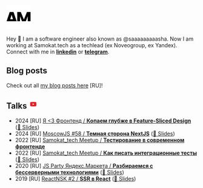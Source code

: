 <p>
  <img width="64px" height="64px" src="https://github.com/noveogroup-amorgunov/amorgunov.com/raw/master/src/assets/favicon192.png" />
</p>

Hey 👋 I am a software engineer also known as @saaaaaaaaasha. Now I am working at Samokat.tech as a techlead (ex Noveogroup, ex Yandex). Connect with me in [**linkedin**](https://www.linkedin.com/in/saaaaaaaaasha/) or [**telegram**](https://t.me/amorgunov).

## Blog posts

Check out all [my blog posts here](https://amorgunov.com/blog) [RU]!

## Talks <img width="24px" height="24px" src="https://raw.githubusercontent.com/edent/SuperTinyIcons/e94212a487d744cb75e75241cb93716836b2d1e2/images/svg/youtube.svg" />

- 2024 [RU] [Я <3 Фронтенд / **Копаем глубже в Feature-Sliced Design**](https://www.youtube.com/watch?v=M84x3pzDYr0&ab_channel=YandexforFrontend) ([📸 Slides](https://docs.google.com/presentation/d/1zHaieuqyiW95witifD9rO0-nnj5GmjzzPkDGvhWft6s/edit?usp=sharing))
- 2024 [RU] [MoscowJS #58 / **Темная сторона NextJS**](https://www.youtube.com/watch?v=1RHxFJhLrQk&t=2s&ab_channel=MoscowJS) ([📸 Slides](https://docs.google.com/presentation/d/1bbWxYGwKJ9HOFm8K81LWTVJ6hbLrLzAqZW2oN1U9luI/edit?usp=sharing))
- 2022 [RU] [Samokat_tech Meetup / **Тестирование в современном фронтенде**](#)
- 2022 [RU] [Samokat_tech Meetup / **Как писать интеграционные тесты**](https://www.youtube.com/watch?v=_HM76ktNcTA&ab_channel=Samokat_tech) ([📸 Slides](https://docs.google.com/presentation/d/16XdAl52GuCE1BJlWB0kMaSEhP6Xrv2r0w5ULU5tMQ6Y/edit?usp=sharing))
- 2020 [RU] [JS Party Яндекс.Маркета / **Разбираемся с бессерверными технологиями**](https://events.yandex.ru/events/js_party/30oct) ([📸 Slides](https://docs.google.com/presentation/d/1eSqDMmGEQjnnP5Jj0DZEzh-Vm7F_YHkcwN4V0SgQhcg/edit?usp=sharing))
- 2019 [RU] [ReactNSK #2 / **SSR в React**](https://www.youtube.com/watch?v=CjDaePioMf0&ab_channel=ReactNSK) ([📸 Slides](https://docs.google.com/presentation/d/1-OdgdBfRWRJL4shq1IS8PLhePk0RL5d9-G7QdADdRbs/edit?usp=sharing))

